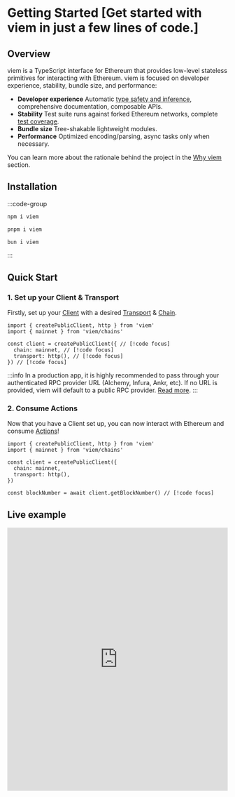 # Getting Started [Get started with viem in just a few lines of code.]

## Overview

viem is a TypeScript interface for Ethereum that provides low-level stateless primitives for interacting with Ethereum. viem is focused on developer experience, stability, bundle size, and performance:

- **Developer experience** Automatic [type safety and inference](/docs/typescript), comprehensive documentation, composable APIs.
- **Stability** Test suite runs against forked Ethereum networks, complete [test coverage](https://app.codecov.io/gh/wevm/viem).
- **Bundle size** Tree-shakable lightweight modules.
- **Performance** Optimized encoding/parsing, async tasks only when necessary.

You can learn more about the rationale behind the project in the [Why viem](/docs/introduction) section.

## Installation

:::code-group

```bash [npm]
npm i viem
```

```bash [pnpm]
pnpm i viem
```

```bash [bun]
bun i viem
```

:::

## Quick Start

### 1. Set up your Client & Transport

Firstly, set up your [Client](/docs/clients/intro) with a desired [Transport](/docs/clients/intro) & [Chain](/docs/clients/chains).

```tsx twoslash
import { createPublicClient, http } from 'viem'
import { mainnet } from 'viem/chains'

const client = createPublicClient({ // [!code focus]
  chain: mainnet, // [!code focus]
  transport: http(), // [!code focus]
}) // [!code focus]
```

:::info
In a production app, it is highly recommended to pass through your authenticated RPC provider URL (Alchemy, Infura, Ankr, etc). If no URL is provided, viem will default to a public RPC provider. [Read more](/docs/clients/transports/http.html#usage).
:::

### 2. Consume Actions

Now that you have a Client set up, you can now interact with Ethereum and consume [Actions](/docs/actions/public/introduction)!

```tsx twoslash
import { createPublicClient, http } from 'viem'
import { mainnet } from 'viem/chains'

const client = createPublicClient({
  chain: mainnet,
  transport: http(),
})

const blockNumber = await client.getBlockNumber() // [!code focus]
```

## Live example

<iframe class="mt-6" width="100%" height="600px" frameborder="0" src="https://stackblitz.com/edit/viem-getting-started?embed=1&file=index.ts&hideNavigation=1&hideDevTools=true&terminalHeight=1&hideExplorer=1&devtoolsheight=1&ctl=1"></iframe>
